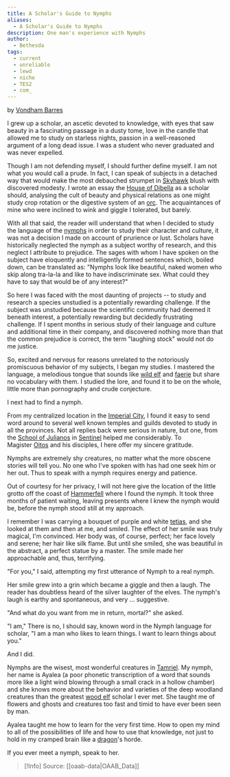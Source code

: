 ```yaml
---
title: A Scholar's Guide to Nymphs
aliases:
  - A Scholar's Guide to Nymphs
description: One man's experience with Nymphs
author:
  - Bethesda
tags:
  - current
  - unreliable
  - lewd
  - niche
  - TES2
  - com_
---
```

by [Vondham Barres](https://en.uesp.net/wiki/Lore:Books_by_Author#Vondham_Barres "Lore:Books by Author")

I grew up a scholar, an ascetic devoted to knowledge, with eyes that saw beauty in a fascinating passage in a dusty tome, love in the candle that allowed me to study on starless nights, passion in a well-reasoned argument of a long dead issue. I was a student who never graduated and was never expelled.

Though I am not defending myself, I should further define myself. I am not what you would call a prude. In fact, I can speak of subjects in a detached way that would make the most debauched strumpet in [Skyhawk](https://en.uesp.net/w/index.php?title=Daggerfall:Skyhawk&action=edit&redlink=1 "Daggerfall:Skyhawk (page does not exist)") blush with discovered modesty. I wrote an essay the [House of Dibella](https://en.uesp.net/wiki/Lore:House_of_Dibella "Lore:House of Dibella") as a scholar should, analysing the cult of beauty and physical relations as one might study crop rotation or the digestive system of an [orc](https://en.uesp.net/wiki/Daggerfall:Orc "Daggerfall:Orc"). The acquaintances of mine who were inclined to wink and giggle I tolerated, but barely.

With all that said, the reader will understand that when I decided to study the language of the [nymphs](https://en.uesp.net/wiki/Daggerfall:Nymph "Daggerfall:Nymph") in order to study their character and culture, it was not a decision I made on account of prurience or lust. Scholars have historically neglected the nymph as a subject worthy of research, and this neglect I attribute to prejudice. The sages with whom I have spoken on the subject have eloquently and intelligently formed sentences which, boiled down, can be translated as: "Nymphs look like beautiful, naked women who skip along tra-la-la and like to have indiscriminate sex. What could they have to say that would be of any interest?"

So here I was faced with the most daunting of projects -- to study and research a species unstudied is a potentially rewarding challenge. If the subject was unstudied because the scientific community had deemed it beneath interest, a potentially rewarding but decidedly frustrating challenge. If I spent months in serious study of their language and culture and additional time in their company, and discovered nothing more than that the common prejudice is correct, the term "laughing stock" would not do me justice.

So, excited and nervous for reasons unrelated to the notoriously promiscuous behavior of my subjects, I began my studies. I mastered the language, a melodious tongue that sounds like [wild elf](https://en.uesp.net/wiki/Lore:Wild_Elf "Lore:Wild Elf") and [faerie](https://en.uesp.net/wiki/Daggerfall:Faerie "Daggerfall:Faerie") but share no vocabulary with them. I studied the lore, and found it to be on the whole, little more than pornography and crude conjecture.

I next had to find a nymph.

From my centralized location in the [Imperial City](https://en.uesp.net/wiki/Lore:Imperial_City "Lore:Imperial City"), I found it easy to send word around to several well known temples and guilds devoted to study in all the provinces. Not all replies back were serious in nature, but one, from the [School of Julianos](https://en.uesp.net/wiki/Daggerfall:School_of_Julianos "Daggerfall:School of Julianos") in [Sentinel](https://en.uesp.net/wiki/Daggerfall:Sentinel "Daggerfall:Sentinel") helped me considerably. To Magister [Oitos](https://en.uesp.net/w/index.php?title=Daggerfall:Oitos&action=edit&redlink=1 "Daggerfall:Oitos (page does not exist)") and his disciples, I here offer my sincere gratitude.

Nymphs are extremely shy creatures, no matter what the more obscene stories will tell you. No one who I've spoken with has had one seek him or her out. Thus to speak with a nymph requires energy and patience.

Out of courtesy for her privacy, I will not here give the location of the little grotto off the coast of [Hammerfell](https://en.uesp.net/wiki/Lore:Hammerfell "Lore:Hammerfell") where I found the nymph. It took three months of patient waiting, leaving presents where I knew the nymph would be, before the nymph stood still at my approach.

I remember I was carrying a bouquet of purple and white [tetias](https://en.uesp.net/w/index.php?title=Daggerfall:Tetia&action=edit&redlink=1 "Daggerfall:Tetia (page does not exist)"), and she looked at them and then at me, and smiled. The effect of her smile was truly magical, I'm convinced. Her body was, of course, perfect; her face lovely and serene; her hair like silk flame. But until she smiled, she was beautiful in the abstract, a perfect statue by a master. The smile made her approachable and, thus, terrifying.

"For you," I said, attempting my first utterance of Nymph to a real nymph.

Her smile grew into a grin which became a giggle and then a laugh. The reader has doubtless heard of the silver laughter of the elves. The nymph's laugh is earthy and spontaneous, and very ... suggestive.

"And what do you want from me in return, mortal?" she asked.

"I am," There is no, I should say, known word in the Nymph language for scholar, "I am a man who likes to learn things. I want to learn things about you."

And I did.

Nymphs are the wisest, most wonderful creatures in [Tamriel](https://en.uesp.net/wiki/Lore:Tamriel "Lore:Tamriel"). My nymph, her name is Ayalea (a poor phonetic transcription of a word that sounds more like a light wind blowing through a small crack in a hollow chamber) and she knows more about the behavior and varieties of the deep woodland creatures than the greatest [wood elf](https://en.uesp.net/wiki/Daggerfall:Bosmer "Daggerfall:Bosmer") scholar I ever met. She taught me of flowers and ghosts and creatures too fast and timid to have ever been seen by man.

Ayalea taught me how to learn for the very first time. How to open my mind to all of the possibilities of life and how to use that knowledge, not just to hold in my cramped brain like a [dragon](https://en.uesp.net/wiki/Lore:Dragon "Lore:Dragon")'s horde.

If you ever meet a nymph, speak to her.

> [!Info]
> Source: [[oaab-data|OAAB_Data]]